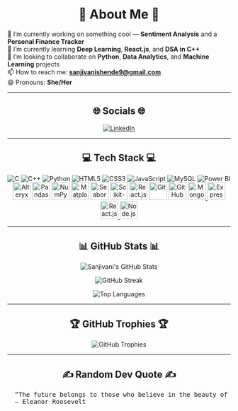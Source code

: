<h1 align="center">💫 About Me 💫</h1>

🔭 I’m currently working on something cool — **Sentiment Analysis** and a **Personal Finance Tracker**  
🌱 I’m currently learning **Deep Learning**, **React.js**, and **DSA in C++**  
👯 I’m looking to collaborate on **Python**, **Data Analytics**, and **Machine Learning** projects  
📫 How to reach me: **sanjivanishende9@gmail.com**  
😄 Pronouns: **She/Her**

---

<h2 align="center">🌐 Socials 🌐</h2>

<p align="center">
  <a href="https://www.linkedin.com/in/sanjivanishende9/" target="_blank">
    <img src="https://img.shields.io/badge/LinkedIn-blue?logo=linkedin&style=for-the-badge" alt="LinkedIn"/>
  </a>
</p>

---

<h2 align="center">💻 Tech Stack 💻</h2>

<p align="center">
  <img src="https://img.icons8.com/color/48/000000/c-programming.png" alt="C"/>
  <img src="https://img.icons8.com/color/48/000000/c-plus-plus-logo.png" alt="C++"/>
  <img src="https://img.icons8.com/color/48/000000/python.png" alt="Python"/>
  <img src="https://img.icons8.com/color/48/000000/html-5--v1.png" alt="HTML5"/>
  <img src="https://img.icons8.com/color/48/000000/css3.png" alt="CSS3"/>
  <img src="https://img.icons8.com/color/48/000000/javascript--v1.png" alt="JavaScript"/>
  <img src="https://img.icons8.com/ios-filled/48/4a90e2/mysql-logo.png" alt="MySQL"/>
  <img src="https://img.icons8.com/color/48/000000/power-bi.png" alt="Power BI"/>
 <img src="https://static.cdnlogo.com/logos/a/22/alteryx.svg" alt="Alteryx" height="40"/>
<img src="https://cdn.jsdelivr.net/gh/devicons/devicon/icons/pandas/pandas-original.svg" alt="Pandas" height="40"/>
  <img src="https://cdn.jsdelivr.net/gh/devicons/devicon/icons/numpy/numpy-original.svg" alt="NumPy" height="40"/>
  <img src="https://cdn.jsdelivr.net/gh/devicons/devicon/icons/matplotlib/matplotlib-original.svg" alt="Matplotlib" height="40"/>
  <img src="https://seaborn.pydata.org/_static/logo-wide-lightbg.svg" alt="Seaborn" height="40"/>
  <img src="https://upload.wikimedia.org/wikipedia/commons/0/05/Scikit_learn_logo_small.svg" alt="Scikit-Learn" height="40"/>
  <img src="https://cdn.jsdelivr.net/gh/devicons/devicon/icons/react/react-original.svg" alt="React.js" height="40"/>
  <img src="https://cdn.jsdelivr.net/gh/devicons/devicon/icons/git/git-original.svg" alt="Git" height="40"/>
  <img src="https://cdn.jsdelivr.net/gh/devicons/devicon/icons/github/github-original.svg" alt="GitHub" height="40"/>
  <a href="https://www.mongodb.com/" target="_blank">
    <img src="https://cdn.jsdelivr.net/gh/devicons/devicon/icons/mongodb/mongodb-original.svg" alt="MongoDB" height="40"/>
  </a>
  <a href="https://expressjs.com/" target="_blank">
    <img src="https://cdn.jsdelivr.net/gh/devicons/devicon/icons/express/express-original.svg" alt="Express.js" height="40"/>
  </a>
  <a href="https://reactjs.org/" target="_blank">
    <img src="https://cdn.jsdelivr.net/gh/devicons/devicon/icons/react/react-original.svg" alt="React.js" height="40"/>
  </a>
  <a href="https://nodejs.org/" target="_blank">
    <img src="https://cdn.jsdelivr.net/gh/devicons/devicon/icons/nodejs/nodejs-original.svg" alt="Node.js" height="40"/>
  </a>
</p>

---

<h2 align="center">📊 GitHub Stats 📊</h2>

<p align="center">
  <img src="https://github-readme-stats.vercel.app/api?username=sanjivani2005&theme=radical&hide_border=false&include_all_commits=true&count_private=true" alt="Sanjivani's GitHub Stats" />
</p>
<p align="center">
  <img src="https://github-readme-streak-stats-eight.vercel.app/?user=sanjivani2005&theme=radical&hide_border=false" alt="GitHub Streak" />
</p>

<p align="center">
  <img src="https://github-readme-stats.vercel.app/api/top-langs/?username=sanjivani2005&theme=radical&hide_border=false&layout=compact" alt="Top Languages" />
</p>

---

<h2 align="center">🏆 GitHub Trophies 🏆</h2>

<p align="center">
  <img src="https://github-profile-trophy.vercel.app/?username=sanjivani2005&theme=radical&no-frame=true&no-bg=false&margin-w=4" alt="GitHub Trophies" />
</p>

---


<h2 align="center">✍️ Random Dev Quote ✍️</h2>

<p align="center">
  
  <pre>
  “The future belongs to those who believe in the beauty of their dreams.”
  — Eleanor Roosevelt
  </pre>

</p>


